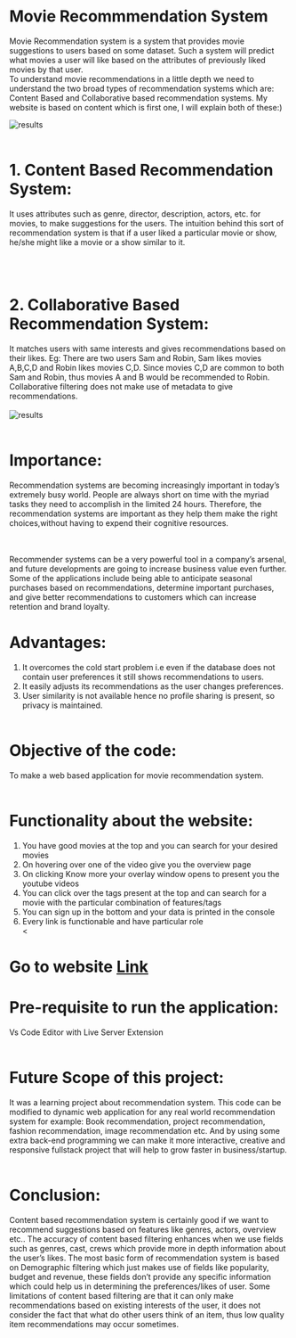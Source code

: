 <!-- # Movie-Recommendation-System
Here you get ratings, trailers      and even the link of all the movies. You will get an ordered list of the movies according to the blockbuster level.  https://amisha-movie-recommendation-system.netlify.app/  
 -->
 
 # Movie Recommmendation System
Movie Recommendation system is a system that provides movie suggestions to users based on some dataset. Such a 
system will predict what movies a user will like based on the attributes of previously liked movies by that user.
</br>
To understand movie recommendations in a little depth we need to understand the two broad types of recommendation systems which are: Content 
Based and Collaborative based recommendation systems. My website is based on content which is first one, I will explain both of these:)

![results](https://humboldt-wi.github.io/blog/img/seminar/causal_rec/overview.png)
</br></br>

# 1. Content Based Recommendation System:
 It uses attributes such as genre, director, description, actors, etc. for movies, to make suggestions for the users. The intuition behind this sort of recommendation system is that if a user liked a particular movie or show, he/she might like a movie or a show similar to it.


</br></br>

# 2. Collaborative Based Recommendation System:
It matches users with same interests and gives recommendations based on their likes. Eg: There are two users Sam and Robin, Sam likes movies A,B,C,D and Robin likes movies C,D. Since movies C,D are common to both Sam and Robin, thus movies A and B would be recommended to Robin. Collaborative filtering does not make use of metadata to give recommendations.
</br></br>
![results](https://miro.medium.com/max/4996/1*3m0Jmc_k0NP3_CCwnwdB7Q.png)
</br></br>





# Importance:
Recommendation systems are becoming increasingly important in today’s extremely busy world. People are always short on time with the myriad tasks they need to accomplish in the limited 24 hours. Therefore, the recommendation systems are important as they help them make the right choices,without having to expend their cognitive resources.  
</br></br>

Recommender systems can be a very powerful tool in a company’s arsenal, and future developments are going to increase business value even further. 
Some of the applications include being able to anticipate seasonal purchases based on recommendations, determine important purchases, and give better recommendations to customers which can increase retention and brand loyalty.

# Advantages:
1) It overcomes the cold start problem i.e even if the database does not contain user preferences it still shows recommendations to users.
2) It easily adjusts its recommendations as the user changes preferences.
3) User similarity is not available hence no profile sharing is present, so privacy is maintained.
</br></br>

# Objective of the code:
To make a web based application for movie recommendation system.
</br></br>

# Functionality about the website:
1) You have good movies at the top and you can search for your desired movies
2) On hovering over one of the video give you the overview page
3) On clicking Know more your overlay window opens to present you the youtube videos
4) You can click over the tags present at the top and can search for a movie with the particular combination of features/tags
5) You can sign up in the bottom and your data is printed in the console
6) Every link is functionable and have particular role
</br><
# Go to website [Link](https://amisha-movie-recommendation-system.netlify.app/)

# Pre-requisite to run the application: 
Vs Code Editor with Live Server Extension
</br></br>

# Future Scope of this project:
It was a learning project about recommendation system. This code can be modified to dynamic web application for any real world recommendation system for example: Book recommendation, project recommendation, fashion recommendation, image recommendation etc. And by using some extra back-end
programming we can make it more interactive, creative and responsive fullstack project  that will help to grow faster in business/startup.
</br></br>

# Conclusion:
Content based recommendation system is certainly good if we want to recommend suggestions based on features like genres, actors, overview etc.. The accuracy of content based filtering enhances when we use fields such as genres, cast, crews which provide more in depth information about the user’s likes. The most basic form of recommendation system is based on Demographic filtering which just makes use of fields like popularity, budget and revenue, these fields don’t provide any specific information which could help us in determining the preferences/likes of user. Some limitations of content based filtering are that it can only make recommendations based on existing interests of the user, it does not consider the fact that what do other users think of an item, thus low quality item recommendations may occur sometimes.










 
 
